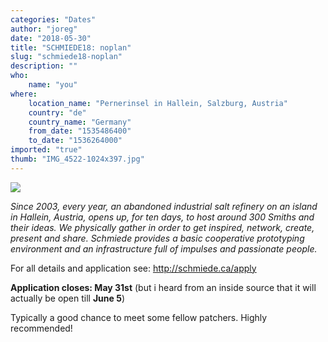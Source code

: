 ```yaml
---
categories: "Dates"
author: "joreg"
date: "2018-05-30"
title: "SCHMIEDE18: noplan"
slug: "schmiede18-noplan"
description: ""
who: 
    name: "you"
where: 
    location_name: "Pernerinsel in Hallein, Salzburg, Austria"
    country: "de"
    country_name: "Germany"
    from_date: "1535486400"
    to_date: "1536264000"
imported: "true"
thumb: "IMG_4522-1024x397.jpg"
---
```



![](IMG_4522-1024x397.jpg)

*Since 2003, every year, an abandoned industrial salt refinery on an island in Hallein, Austria, opens up, for ten days, to host around 300 Smiths and their ideas. We physically gather in order to get inspired, network, create, present and share. Schmiede provides a basic cooperative prototyping environment and an infrastructure full of impulses and passionate people.*

For all details and application see: <http://schmiede.ca/apply>

**Application closes: May 31st**
(but i heard from an inside source that it will actually be open till **June 5**)

Typically a good chance to meet some fellow patchers. Highly recommended!


